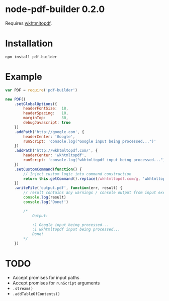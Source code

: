 # node-pdf-builder 0.2.0
Requires [wkhtmltopdf](wkhtmltopdf.org).

# Installation
```
npm install pdf-builder
```

# Example
```js
var PDF = require('pdf-builder')

new PDF()
	.setGlobalOptions({
		headerFontSize:  18,
		headerSpacing:   10,
		marginTop:       30,
		debugJavascript: true
	})
	.addPath('http://google.com', {
		headerCenter: 'Google',
		runScript: 'console.log("Google input being processed...")'
	})
	.addPath('http://wkhtmltopdf.com/', {
		headerCenter: 'wkhtmltopdf',
		runScript: 'console.log("wkhtmltopdf input being processed...")'
	})
	.setCustomCommand(function() {
		// Inject custom logic into command construction
		return this.getCommand().replace(/wkhtmltopdf.com/g, 'wkhtmltopdf.org')
	})
	.writeFile('output.pdf', function(err, result) {
		// result contains any warnings / console output from input execution
		console.log(result)
		console.log('Done!')

		/*
			Output:

			:1 Google input being processed...
			:1 wkhtmltopdf input being processed...
			Done!
		*/
	})
```

# TODO
- Accept promises for input paths
- Accept promises for `runScript` arguments
- `.stream()`
- `.addTableOfContents()`
